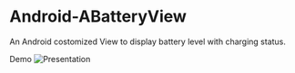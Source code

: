 # Android-ABatteryView

An Android costomized View to display battery level with charging status.

Demo
![Presentation](https://raw.githubusercontent.com/antonio081014/ABatteryView/master/Android/Screen%20Shot%202016-01-20%20at%2015.29.48.png)
